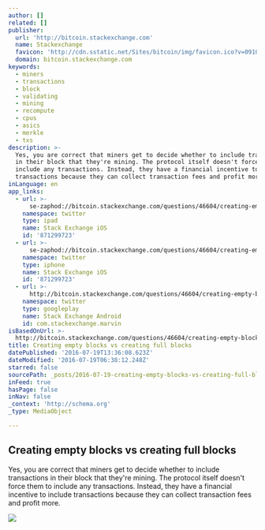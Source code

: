 ```yaml
---
author: []
related: []
publisher:
  url: 'http://bitcoin.stackexchange.com'
  name: Stackexchange
  favicon: 'http://cdn.sstatic.net/Sites/bitcoin/img/favicon.ico?v=0910168c5c65'
  domain: bitcoin.stackexchange.com
keywords:
  - miners
  - transactions
  - block
  - validating
  - mining
  - recompute
  - cpus
  - asics
  - merkle
  - txs
description: >-
  Yes, you are correct that miners get to decide whether to include transactions
  in their block that they're mining. The protocol itself doesn't force them to
  include any transactions. Instead, they have a financial incentive to include
  transactions because they can collect transaction fees and profit more.
inLanguage: en
app_links:
  - url: >-
      se-zaphod://bitcoin.stackexchange.com/questions/46604/creating-empty-blocks-vs-creating-full-blocks
    namespace: twitter
    type: ipad
    name: Stack Exchange iOS
    id: '871299723'
  - url: >-
      se-zaphod://bitcoin.stackexchange.com/questions/46604/creating-empty-blocks-vs-creating-full-blocks
    namespace: twitter
    type: iphone
    name: Stack Exchange iOS
    id: '871299723'
  - url: >-
      http://bitcoin.stackexchange.com/questions/46604/creating-empty-blocks-vs-creating-full-blocks
    namespace: twitter
    type: googleplay
    name: Stack Exchange Android
    id: com.stackexchange.marvin
isBasedOnUrl: >-
  http://bitcoin.stackexchange.com/questions/46604/creating-empty-blocks-vs-creating-full-blocks
title: Creating empty blocks vs creating full blocks
datePublished: '2016-07-19T13:36:08.623Z'
dateModified: '2016-07-19T06:38:12.248Z'
starred: false
sourcePath: _posts/2016-07-19-creating-empty-blocks-vs-creating-full-blocks.md
inFeed: true
hasPage: false
inNav: false
_context: 'http://schema.org'
_type: MediaObject

---
```

<article style=""><h1>Creating empty blocks vs creating full blocks</h1><p>Yes, you are correct that miners get to decide whether to include transactions in their block that they're mining. The protocol itself doesn't force them to include any transactions. Instead, they have a financial incentive to include transactions because they can collect transaction fees and profit more.</p><img src="http://cdn.sstatic.net/Sites/bitcoin/img/apple-touch-icon.png?v=a43e5a337e6b&amp;a" /></article>